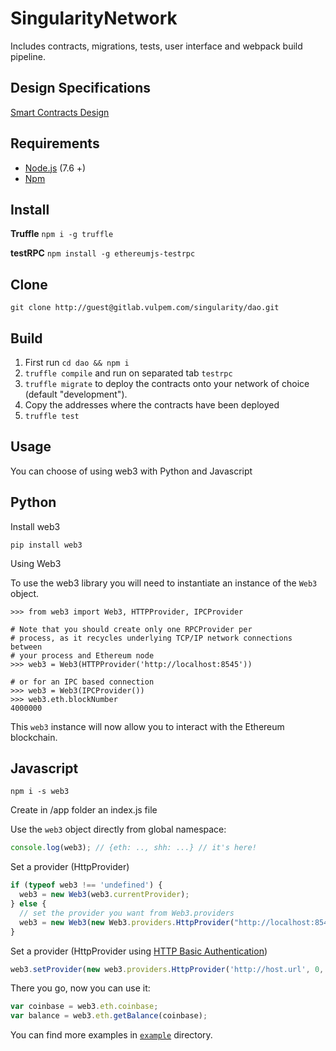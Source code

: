 # SingularityNetwork
Includes contracts, migrations, tests, user interface and webpack build pipeline.

## Design Specifications

[Smart Contracts Design ](./docs/SNContractsDesignSpecs.md)


## Requirements

* [Node.js](https://github.com/nodejs/node) (7.6 +)
* [Npm](https://www.npmjs.com/package/npm)

## Install

**Truffle**
`npm i -g truffle`

**testRPC**
`npm install -g ethereumjs-testrpc`

## Clone

`git clone http://guest@gitlab.vulpem.com/singularity/dao.git`


## Build 
1.  First run `cd dao && npm i`
2.  `truffle compile` and run on separated tab `testrpc`
3.  `truffle migrate` to deploy the contracts onto your network of choice (default "development").
4. Copy the addresses where the contracts have been deployed 
5. `truffle test`


## Usage

You can choose of using web3 with Python and Javascript

Python
----------

Install web3

`pip install web3`

Using Web3

To use the web3 library you will need to instantiate an instance of the
``Web3`` object.


    >>> from web3 import Web3, HTTPProvider, IPCProvider

    # Note that you should create only one RPCProvider per
    # process, as it recycles underlying TCP/IP network connections between
    # your process and Ethereum node
    >>> web3 = Web3(HTTPProvider('http://localhost:8545'))

    # or for an IPC based connection
    >>> web3 = Web3(IPCProvider())
    >>> web3.eth.blockNumber
    4000000


This ``web3`` instance will now allow you to interact with the Ethereum
blockchain.


Javascript 
----------

`npm i -s web3`

Create in /app folder an index.js file

Use the `web3` object directly from global namespace:

```js
console.log(web3); // {eth: .., shh: ...} // it's here!
```

Set a provider (HttpProvider)

```js
if (typeof web3 !== 'undefined') {
  web3 = new Web3(web3.currentProvider);
} else {
  // set the provider you want from Web3.providers
  web3 = new Web3(new Web3.providers.HttpProvider("http://localhost:8545"));
}
```

Set a provider (HttpProvider using [HTTP Basic Authentication](https://en.wikipedia.org/wiki/Basic_access_authentication))

```js
web3.setProvider(new web3.providers.HttpProvider('http://host.url', 0, BasicAuthUsername, BasicAuthPassword));
```

There you go, now you can use it:

```js
var coinbase = web3.eth.coinbase;
var balance = web3.eth.getBalance(coinbase);
```

You can find more examples in [`example`](https://github.com/ethereum/web3.js/tree/master/example) directory.

